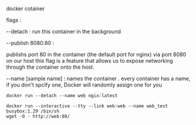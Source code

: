 docker cotainer 

flags : 

 --detach : run this container in the background
 
 --publish 8080:80 : 
 
 publishs port 80 in the container (the default port for nginx) via port 8080 on our host
 this flag is a feature that allows us to expose networking through the container onto the host.
 
 --name [sample name]  : names the container . every container has a name, if you don't spcify one, Docker will randomly assign one for you
 
 
```
docker run --detach --name web ngix:latest
```

```
docker run --interactive --tty --link web:web --name web_test busybox:1.29 /bin/sh
wget -O - http://web:80/
```




